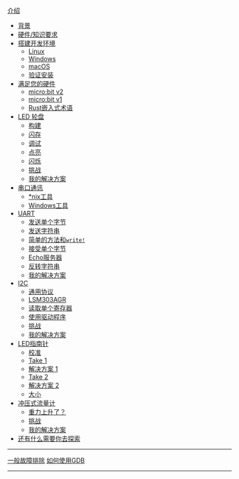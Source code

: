 [介绍](README.md)
- [背景](01-background/README.md)
- [硬件/知识要求](02-requirements/README.md)
- [搭建开发环境](03-setup/README.md)
    - [Linux](03-setup/linux.md)
    - [Windows](03-setup/windows.md)
    - [macOS](03-setup/macos.md)
    - [验证安装](03-setup/verify.md)
- [满足您的硬件](04-meet-your-hardware/README.md)
    - [micro:bit v2](04-meet-your-hardware/microbit-v2.md)
    - [micro:bit v1](04-meet-your-hardware/microbit-v1.md)
    - [Rust嵌入式术语](04-meet-your-hardware/terminology.md)
- [LED 轮盘](05-led-roulette/README.md)
    - [构建](05-led-roulette/build-it.md)
    - [闪存](05-led-roulette/flash-it.md)
    - [调试](05-led-roulette/debug-it.md)
    - [点亮](05-led-roulette/light-it-up.md)
    - [闪烁](05-led-roulette/it-blinks.md)
    - [挑战](05-led-roulette/the-challenge.md)
    - [我的解决方案](05-led-roulette/my-solution.md)
- [串口通讯](06-serial-communication/README.md)
    - [\*nix工具](06-serial-communication/nix-tooling.md)
    - [Windows工具](06-serial-communication/windows-tooling.md)
- [UART](07-uart/README.md)
    - [发送单个字节](07-uart/send-a-single-byte.md)
    - [发送字符串](07-uart/send-a-string.md)
    - [简单的方法和`write!`](07-uart/naive-approch-write.md)
    - [接受单个字节](07-uart/receive-a-single-byte.md)
    - [Echo服务器](07-uart/echo-server.md)
    - [反转字符串](07-uart/reverse-a-string.md)
    - [我的解决方案](07-uart/my-solution.md)
- [I2C](08-i2c/README.md)
    - [通用协议](08-i2c/the-general-protocol.md)
    - [LSM303AGR](08-i2c/lsm303agr.md)
    - [读取单个寄存器](08-i2c/read-a-single-register.md)
    - [使用驱动程序](08-i2c/using-a-driver.md)
    - [挑战](08-i2c/the-challenge.md)
    - [我的解决方案](08-i2c/my-solution.md)
- [LED指南针](09-led-compass/README.md)
    - [校准](09-led-compass/calibration.md)
    - [Take 1](09-led-compass/take-1.md)
    - [解决方案 1](09-led-compass/solution-1.md)
    - [Take 2](09-led-compass/take-2.md)
    - [解决方案 2](09-led-compass/solution-2.md)
    - [大小](09-led-compass/magnitude.md)
- [冲压式流量计](10-punch-o-meter/README.md)
    - [重力上升了？](10-punch-o-meter/gravity-is-up.md)
    - [挑战](10-punch-o-meter/the-challenge.md)
    - [我的解决方案](10-punch-o-meter/my-solution.md)
- [还有什么需要你去探索](explore.md)

---

[一般故障排除](appendix/1-general-troubleshooting/README.md)
[如何使用GDB](appendix/2-how-to-use-gdb/README.md)

<!-- - [Async IO: The future](17-async-io-the-future/README.md) -->
<!--     - [Timer](17-async-io-the-future/timer.md) -->
<!--     - [Serial](17-async-io-the-future/serial.md) -->
<!--     - [The challenge](17-async-io-the-future/the-challenge.md) -->
<!--     - [My solution](17-async-io-the-future/my-solution.md) -->
<!--     - [Another challenge](17-async-io-the-future/another-challenge.md) -->
<!--     - [My other solution](17-async-io-the-future/my-other-solution.md) -->
<!--     - [More challenges](17-async-io-the-future/more-challenges.md) -->
---
